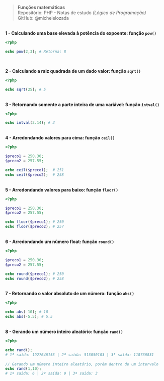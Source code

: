 > **Funções matemáticas**     
> Repositório: PHP - Notas de estudo *(Lógica de Programação)*        
> GitHub: @michelelozada
&nbsp;
     
&nbsp;    
**1 - Calculando uma base elevada à potência do expoente: função `pow()`**
```php	
<?php 

echo pow(2,3); # Retorna: 8
```	
&nbsp;
&nbsp;  
		
**2 - Calculando a raiz quadrada de um dado valor: função `sqrt()`**
```php	
<?php 

echo sqrt(25); # 5
```
&nbsp;
&nbsp;  
**3 - Retornando somente a parte inteira de uma variável: função `intval()`**
```php	
<?php 

echo intval(3.14); # 3
```	
&nbsp;
&nbsp;  
**4 - Arredondando valores para cima: função `ceil()`**  
```php	
<?php 

$preco1 = 250.30;
$preco2 = 257.55;

echo ceil($preco1);  # 251
echo ceil($preco2);  # 258
```
&nbsp;
&nbsp;  
**5 - Arredondando valores para baixo: função `floor()`** 
```php	
<?php 

$preco1 = 250.30;
$preco2 = 257.55;

echo floor($preco1); # 250
echo floor($preco2); # 257
```	
&nbsp;
&nbsp;  
**6 - Arredondando um número float: função `round()`**
```php	
<?php 

$preco1 = 250.30;
$preco2 = 257.55;

echo round($preco1); # 250
echo round($preco2); # 258
```	
&nbsp;
&nbsp;  
**7 - Retornando o valor absoluto de um número: função `abs()`**
```php	
<?php 

echo abs(-10); # 10
echo abs(-5.5); # 5.5
```		
&nbsp;
&nbsp;  
**8 - Gerando um número inteiro aleatório: função `rand()`**
```php	
<?php 

echo rand();
# 1ª saída: 1927646153 | 2ª saída: 513050103 | 3ª saída: 118736831
		
// Gerando um número inteiro aleatório, porém dentro de um intervalo
echo rand(1,10);
# 1ª saída: 6 | 2ª saída: 9 | 3ª saída: 3
```